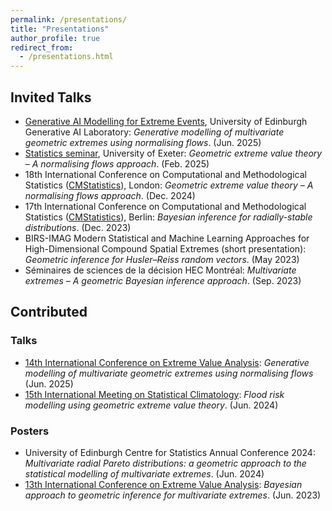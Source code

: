 ```yaml
---
permalink: /presentations/
title: "Presentations"
author_profile: true
redirect_from: 
  - /presentations.html
---
```


## Invited Talks

  * [Generative AI Modelling for Extreme Events](https://gail.ed.ac.uk/news-and-events/events/generative-ai-modelling-for-extreme-events), University of Edinburgh Generative AI Laboratory: *Generative modelling of multivariate geometric extremes using normalising flows*. (Jun. 2025)
  * [Statistics seminar](https://www.exeter.ac.uk/events/details/index.php?event=14776), University of Exeter: *Geometric extreme value theory – A normalising flows approach*. (Feb. 2025)
  * 18th International Conference on Computational and Methodological Statistics ([CMStatistics](https://www.cmstatistics.org/CFECMStatistics2024/)), London: *Geometric extreme value theory – A normalising flows approach*. (Dec. 2024)
  * 17th International Conference on Computational and Methodological Statistics ([CMStatistics](https://www.cmstatistics.org/CMStatistics2023/)), Berlin: *Bayesian inference for radially-stable distributions*. (Dec. 2023)
  * BIRS-IMAG Modern Statistical and Machine Learning Approaches for High-Dimensional Compound Spatial Extremes (short presentation): *Geometric inference for Husler–Reiss random vectors*. (May 2023)
  * Séminaires de sciences de la décision HEC Montréal: *Multivariate extremes – A geometric Bayesian inference approach*. (Sep. 2023)


## Contributed 

### Talks

  * [14th International Conference on Extreme Value Analysis](https://eva2025.unc.edu/): *Generative modelling of multivariate geometric extremes using normalising flows* (Jun. 2025)
  * [15th International Meeting on Statistical Climatology](http://www.meteo.fr/cic/meetings/2024/IMSC/): *Flood risk modelling using geometric extreme value theory*. (Jun. 2024)

### Posters

  * University of Edinburgh Centre for Statistics Annual Conference 2024: *Multivariate radial Pareto distributions: a geometric approach to the statistical modelling of multivariate extremes*. (Jun. 2024)
  * [13th International Conference on Extreme Value Analysis](https://dec.unibocconi.eu/research/extreme-value-analysis-eva-2023): *Bayesian approach to geometric inference for multivariate extremes*. (Jun. 2023)
